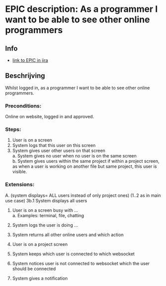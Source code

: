 # EPIC description: As a programmer I want to be able to see other online programmers

## Info
* [link to EPIC in jira](https://codelaborative.atlassian.net/browse/COD-142)


## Beschrijving 
Whilst logged in, as a programmer I want to be able to see other online programmers.

### Preconditions:
Online on website, logged in and approved.

### Steps:
1.	User is on a screen
2.	System logs that this user on this screen
3.	System gives user other users on that screen
    <br>a.	System gives no user when no user is on the same screen
    <br>b.	System gives users within the same project if within a project screen, as when a user is working on another file but same project, this user is visible.

### Extensions:
A. (system displays= ALL users instead of only project ones)
(1..2 as in main use case) 3b.1 System displays all users
 
1.	User is on a screen busy with …
    <br>a.	Examples: terminal, file, chatting
2.	System logs the user is doing …
3.	System returns all other online users and which action

1.	User is on a project screen
2.	System keeps which user is connected to which websocket
3.	System notices user is not connected to websocket which the user should be connected
4.	System gives a notification


<!-- ## User Stories
{
<details>
<summary>{COD}: {title}</summary>

* [User Story description]({link})
* [Link to jira]({link})
</details>
}

> voorbeeld:
> <details>
> <summary>COD44: As a programmer I want to see the outcome of the commands other people run from the shared in-browser Linux terminal</summary>
>
> * [User Story description](https://github.com/webbasedcode/documentation/blob/main/doc/user_stories/COD44.md)
> * [Link to jira](https://codelaborative.atlassian.net/browse/COD-44)
> </details>
 -->
